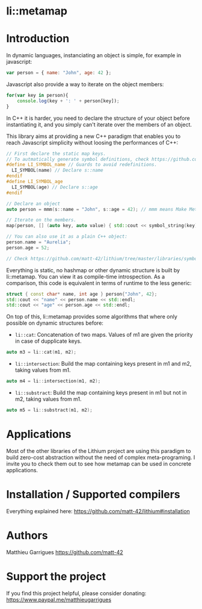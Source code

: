 li::metamap
===============================


# Introduction 

In dynamic languages, instanciating an object is simple, for example in javascript:

```js
var person = { name: "John", age: 42 };
```

Javascript also provide a way to iterate on the object members:
```js
for(var key in person){
    console.log(key + ': ' + person[key]);
}
```

In C++ it is harder, you need to declare the structure of your object before instantiating it,
and you simply can't iterate over the members of an object.

This library aims at providing a new C++ paradigm that enables you to reach Javascript simplicity 
without loosing the performances of C++:
```c++
// First declare the static map keys.
// To autmatically generate symbol definitions, check https://github.com/matt-42/lithium/tree/master/libraries/symbol 
#define LI_SYMBOL_name // Guards to avoid redefinitions.
  LI_SYMBOL(name) // Declare s::name
#endif
#define LI_SYMBOL_age
  LI_SYMBOL(age) // Declare s::age
#endif

// Declare an object
auto person = mmm(s::name = "John", s::age = 42); // mmm means Make MetaMap

// Iterate on the members.
map(person, [] (auto key, auto value) { std::cout << symbol_string(key) << value << std::endl; });

// You can also use it as a plain C++ object:
person.name = "Aurelia";
person.age = 52;

// Check https://github.com/matt-42/lithium/tree/master/libraries/symbol#lisymbol for more info about symbols.

```

Everything is static, no hashmap or other dynamic structure is built by li::metamap. You can
view it as compile-time introspection.
As a comparison, this code is equivalent in terms of runtime to the less generic:
```c++
struct { const char* name, int age } person{"John", 42};
std::cout << "name" << person.name << std::endl;
std::cout << "age" << person.age << std::endl;
```

On top of this, li::metamap provides some algorithms that where only possible
on dynamic structures before:


- `li::cat`: Concatenation of two maps. Values of m1 are given the priority in case of dupplicate keys.

```c++
auto m3 = li::cat(m1, m2);
```

- `li::intersection`: Build the map containing keys present in m1 and m2, taking values from m1.

```c++
auto m4 = li::intersection(m1, m2);
```

- `li::substract`: Build the map containing keys present in m1 but not in m2, taking values from m1.

```c++
auto m5 = li::substract(m1, m2);
```

# Applications

Most of the other libraries of the Lithium project are using this paradigm to build
zero-cost abstraction without the need of complex meta-programing. I invite you to check them out
to see how metamap can be used in concrete applications.


# Installation / Supported compilers

Everything explained here: https://github.com/matt-42/lithium#installation

# Authors

Matthieu Garrigues https://github.com/matt-42

# Support the project

If you find this project helpful, please consider donating:
https://www.paypal.me/matthieugarrigues
